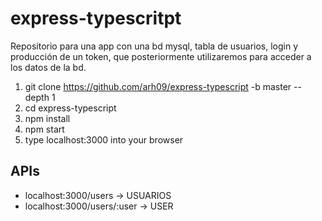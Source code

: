 # express-typescritpt

Repositorio para una app con una bd mysql, tabla de usuarios, login y producción de un token, que posteriormente utilizaremos para acceder a los datos de la bd.

1. git clone https://github.com/arh09/express-typescript -b master --depth 1
2. cd express-typescript
3. npm install
4. npm start
5. type localhost:3000 into your browser

## APIs

*   localhost:3000/users -> USUARIOS
*   localhost:3000/users/:user -> USER
